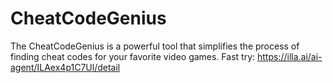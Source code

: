 # CheatCodeGenius
The CheatCodeGenius is a powerful tool that simplifies the process of finding cheat codes for your favorite video games. 
Fast try: https://illa.ai/ai-agent/ILAex4p1C7Ul/detail

